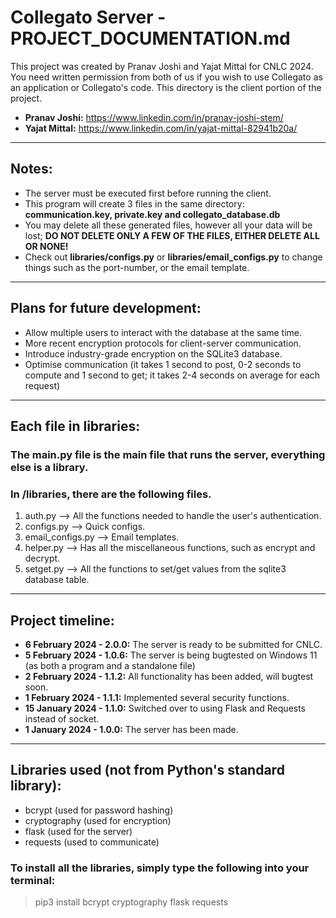 # Collegato Server - PROJECT_DOCUMENTATION.md

This project was created by Pranav Joshi and Yajat Mittal for CNLC 2024.  You need written permission from both of us if you wish to use Collegato as an application or Collegato's code.  This directory is the client portion of the project.

- **Pranav Joshi:** https://www.linkedin.com/in/pranav-joshi-stem/
- **Yajat Mittal:** https://www.linkedin.com/in/yajat-mittal-82941b20a/
---
## Notes:

- The server must be executed first before running the client.
- This program will create 3 files in the same directory: **communication.key, private.key and collegato_database.db**
- You may delete all these generated files, however all your data will be lost; **DO NOT DELETE ONLY A FEW OF THE FILES, EITHER DELETE ALL OR NONE!**
- Check out **libraries/configs.py** or **libraries/email_configs.py** to change things such as the port-number, or the email template.

---
## Plans for future development:
- Allow multiple users to interact with the database at the same time.
- More recent encryption protocols for client-server communication.
- Introduce industry-grade encryption on the SQLite3 database.
- Optimise communication (it takes 1 second to post, 0-2 seconds to compute and 1 second to get; it takes 2-4 seconds on average for each request)
---
## Each file in libraries:
### The main.py file is the main file that runs the server, everything else is a library.
### In /libraries, there are the following files.
1. auth.py --> All the functions needed to handle the user's authentication.
2. configs.py --> Quick configs.
3. email_configs.py --> Email templates.
4. helper.py --> Has all the miscellaneous functions, such as encrypt and decrypt.
5. setget.py --> All the functions to set/get values from the sqlite3 database table.
---
## Project timeline:
- **6 February 2024 - 2.0.0:** The server is ready to be submitted for CNLC.
- **5 February 2024 - 1.0.6:** The server is being bugtested on Windows 11 (as both a program and a standalone file)
- **2 February 2024 - 1.1.2:** All functionality has been added, will bugtest soon.
- **1 February 2024 - 1.1.1:** Implemented several security functions.
- **15 January 2024 - 1.1.0:** Switched over to using Flask and Requests instead of socket.
- **1 January 2024 - 1.0.0:** The server has been made.
---
## Libraries used (not from Python's standard library):
- bcrypt (used for password hashing)
- cryptography (used for encryption)
- flask (used for the server)
- requests (used to communicate)

### To install all the libraries, simply type the following into your terminal:
> pip3 install bcrypt cryptography flask requests